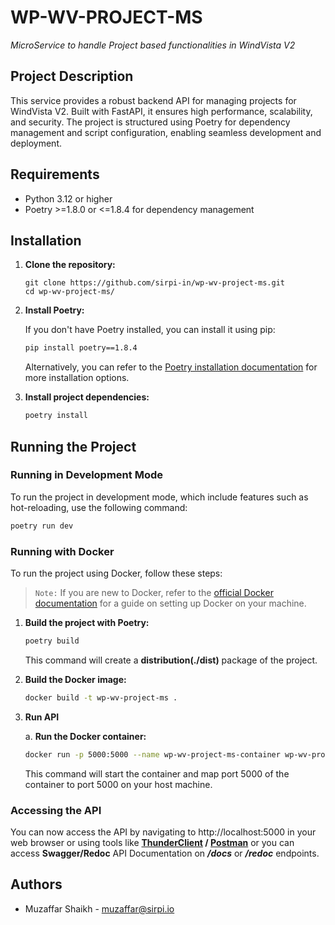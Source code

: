 # WP-WV-PROJECT-MS

_MicroService to handle Project based functionalities in WindVista V2_

## Project Description

This service provides a robust backend API for managing projects for WindVista V2. Built with FastAPI, it ensures high performance, scalability, and security. The project is structured using Poetry for dependency management and script configuration, enabling seamless development and deployment.

## Requirements

- Python 3.12 or higher
- Poetry >=1.8.0 or <=1.8.4 for dependency management

## Installation

1. **Clone the repository:**

   ```shell
   git clone https://github.com/sirpi-in/wp-wv-project-ms.git
   cd wp-wv-project-ms/
   ```

2. **Install Poetry:**

   If you don't have Poetry installed, you can install it using pip:

   ```cmd
   pip install poetry==1.8.4
   ```

   Alternatively, you can refer to the [Poetry installation documentation](https://python-poetry.org/docs/#installation) for more installation options.

3. **Install project dependencies:**

   ```sh
   poetry install
   ```

## Running the Project

### Running in Development Mode

To run the project in development mode, which include features such as hot-reloading, use the following command:

```sh
poetry run dev
```

### Running with Docker

To run the project using Docker, follow these steps:

> `Note:` If you are new to Docker, refer to the [official Docker documentation](https://docs.docker.com/get-started/) for a guide on setting up Docker on your machine.

1. **Build the project with Poetry:**

   ```sh
   poetry build
   ```

   This command will create a **distribution(./dist)** package of the project.

2. **Build the Docker image:**

   ```sh
   docker build -t wp-wv-project-ms .
   ```

3. **Run API**

   a. **Run the Docker container:**

   ```sh
   docker run -p 5000:5000 --name wp-wv-project-ms-container wp-wv-project-ms sh -c api
   ```

   This command will start the container and map port 5000 of the container to port 5000 on your host machine.

### Accessing the API

You can now access the API by navigating to http://localhost:5000 in your web browser or using tools like **[ThunderClient](https://docs.thunderclient.com/) / [Postman](https://learning.postman.com/docs/introduction/overview/)** or you can access **Swagger/Redoc** API Documentation on **_/docs_** or **_/redoc_** endpoints.

## Authors

- Muzaffar Shaikh - [muzaffar@sirpi.io](mailto:"Muzaffar%20Shaikh"<muzaffar@sirpi.io>)
